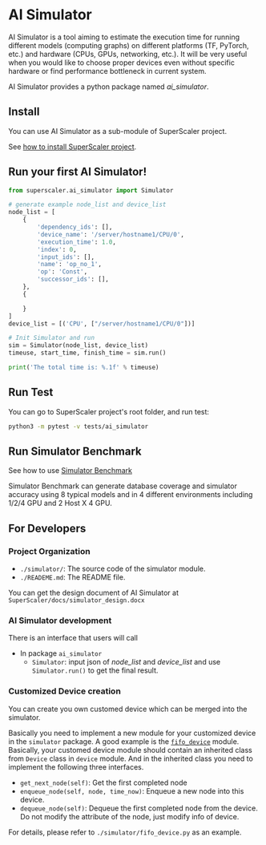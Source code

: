 # AI Simulator

AI Simulator is a tool aiming to estimate the execution time for running different models (computing graphs) on different platforms (TF, PyTorch, etc.) and hardware (CPUs, GPUs, networking, etc.). It will be very useful when you would like to choose proper devices even without specific hardware or find performance bottleneck in current system.

AI Simulator provides a python package named *ai_simulator*.

## Install

You can use AI Simulator as a sub-module of SuperScaler project.

See [how to install SuperScaler project](../../../README.md).

## Run your first AI Simulator!

```python
from superscaler.ai_simulator import Simulator

# generate example node_list and device_list
node_list = [
    {
        'dependency_ids': [],
        'device_name': '/server/hostname1/CPU/0',
        'execution_time': 1.0,
        'index': 0,
        'input_ids': [],
        'name': 'op_no_1',
        'op': 'Const',
        'successor_ids': [],
    },
    {

    }
]
device_list = [('CPU', ["/server/hostname1/CPU/0"])]

# Init Simulator and run
sim = Simulator(node_list, device_list)
timeuse, start_time, finish_time = sim.run()

print('The total time is: %.1f' % timeuse)
```

## Run Test

You can go to SuperScaler project's root folder, and run test:

```bash
python3 -m pytest -v tests/ai_simulator
```

## Run Simulator Benchmark

See how to use [Simulator Benchmark](../../../tools/simulator_benchmark/README.md)

Simulator Benchmark can generate database coverage and simulator accuracy using 8 typical models and in 4 different environments including 1/2/4 GPU and 2 Host X 4 GPU.

## For Developers

### Project Organization

- `./simulator/`: The source code of the simulator module.
- `./READEME.md`: The README file.

You can get the design document of AI Simulator at `SuperScaler/docs/simulator_design.docx` 

### AI Simulator development

There is an interface that users will call

- In package `ai_simulator`
  - `Simulator`: input json of *node_list* and *device_list* and use `Simulator.run()` to get the final result.

### Customized Device creation

You can create you own customed device which can be merged into the simulator.

Basically you need to implement a new module for your customized device in the `simulator` package. A good example is the [`fifo_device`](https://msrasrg.visualstudio.com/SuperScaler/_git/SuperScaler?path=%2Fai_simulator%2Fsimulator%2Ffifo_device.py&version=GBdev&_a=contents) module. Basically, your customed device module should contain an inherited class from `Device` class in `device` module. And in the inherited class you need to implement the following three interfaces.

- `get_next_node(self)`: Get the first completed node
- `enqueue_node(self, node, time_now)`: Enqueue a new node into this device.
- `dequeue_node(self)`: Dequeue the first completed node from the device. Do not modify the attribute of the node, just modify info of device.

For details, please refer to `./simulator/fifo_device.py` as an example.
